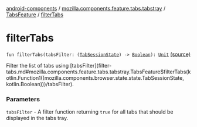 [android-components](../../index.md) / [mozilla.components.feature.tabs.tabstray](../index.md) / [TabsFeature](index.md) / [filterTabs](./filter-tabs.md)

# filterTabs

`fun filterTabs(tabsFilter: (`[`TabSessionState`](../../mozilla.components.browser.state.state/-tab-session-state/index.md)`) -> `[`Boolean`](https://kotlinlang.org/api/latest/jvm/stdlib/kotlin/-boolean/index.html)`): `[`Unit`](https://kotlinlang.org/api/latest/jvm/stdlib/kotlin/-unit/index.html) [(source)](https://github.com/mozilla-mobile/android-components/blob/master/components/feature/tabs/src/main/java/mozilla/components/feature/tabs/tabstray/TabsFeature.kt#L54)

Filter the list of tabs using [tabsFilter](filter-tabs.md#mozilla.components.feature.tabs.tabstray.TabsFeature$filterTabs(kotlin.Function1((mozilla.components.browser.state.state.TabSessionState, kotlin.Boolean)))/tabsFilter).

### Parameters

`tabsFilter` - A filter function returning `true` for all tabs that should be displayed in
the tabs tray.